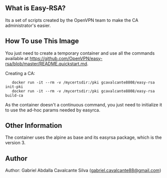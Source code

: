 What is Easy-RSA?
-----------------

Its a set of scripts created by the OpenVPN team to make the CA administrator's easier.

How To use This Image
---------------------

You just need to create a temporary container and use all the commands available at https://github.com/OpenVPN/easy-rsa/blob/master/README.quickstart.md.

Creating a CA:

```
   docker run -it --rm -v /mycertsdir:/pki gcavalcante8808/easy-rsa init-pki
   docker run -it --rm -v /mycertsdir:/pki gcavalcante8808/easy-rsa build-ca
```

As the container doesn't a continuous command, you just need to initialize it to use the ad-hoc params needed by easyrca.

Other Information
-----------------

The container uses the alpine as base and its easyrsa package, which is the version 3.

Author
------

Author: Gabriel Abdalla Cavalcante Silva (gabriel.cavalcante88@gmail.com)
